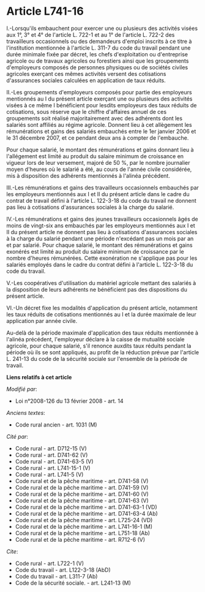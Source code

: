 # Article L741-16

I.-Lorsqu'ils embauchent pour exercer une ou plusieurs des activités visées aux 1°, 3° et 4° de l'article L. 722-1 et au 1°
de l'article L. 722-2 des travailleurs occasionnels ou des demandeurs d'emploi inscrits à ce titre à l'institution mentionnée
à l'article L. 311-7 du code du travail pendant une durée minimale fixée par décret, les chefs d'exploitation ou d'entreprise
agricole ou de travaux agricoles ou forestiers ainsi que les groupements d'employeurs composés de personnes physiques ou de
sociétés civiles agricoles exerçant ces mêmes activités versent des cotisations d'assurances sociales calculées en
application de taux réduits. 

II.-Les groupements d'employeurs composés pour partie des employeurs mentionnés au I du présent article exerçant une ou
plusieurs des activités visées à ce même I bénéficient pour lesdits employeurs des taux réduits de cotisations, sous réserve
que le chiffre d'affaires annuel de ces groupements soit réalisé majoritairement avec des adhérents dont les salariés sont
affiliés au régime agricole. Donnent lieu à cet allègement les rémunérations et gains des salariés embauchés entre le 1er
janvier 2006 et le 31 décembre 2007, et ce pendant deux ans à compter de l'embauche. 

Pour chaque salarié, le montant des rémunérations et gains donnant lieu à l'allégement est limité au produit du salaire
minimum de croissance en vigueur lors de leur versement, majoré de 50 %, par le nombre journalier moyen d'heures où le
salarié a été, au cours de l'année civile considérée, mis à disposition des adhérents mentionnés à l'alinéa précédent. 

III.-Les rémunérations et gains des travailleurs occasionnels embauchés par les employeurs mentionnés aux I et II du présent
article dans le cadre du contrat de travail défini à l'article L. 122-3-18 du code du travail ne donnent pas lieu à
cotisations d'assurances sociales à la charge du salarié. 

IV.-Les rémunérations et gains des jeunes travailleurs occasionnels âgés de moins de vingt-six ans embauchés par les
employeurs mentionnés aux I et II du présent article ne donnent pas lieu à cotisations d'assurances sociales à la charge du
salarié pendant une période n'excédant pas un mois par an et par salarié. Pour chaque salarié, le montant des rémunérations
et gains exonérés est limité au produit du salaire minimum de croissance par le nombre d'heures rémunérées. Cette exonération
ne s'applique pas pour les salariés employés dans le cadre du contrat défini à l'article L. 122-3-18 du code du travail.

V.-Les coopératives d'utilisation du matériel agricole mettant des salariés à la disposition de leurs adhérents ne
bénéficient pas des dispositions du présent article. 

VI.-Un décret fixe les modalités d'application du présent article, notamment les taux réduits de cotisations mentionnés au I
et la durée maximale de leur application par année civile. 

Au-delà de la période maximale d'application des taux réduits mentionnée à l'alinéa précédent, l'employeur déclare à la
caisse de mutualité sociale agricole, pour chaque salarié, s'il renonce auxdits taux réduits pendant la période où ils se
sont appliqués, au profit de la réduction prévue par l'article L. 241-13 du code de la sécurité sociale sur l'ensemble de la
période de travail.

**Liens relatifs à cet article**

_Modifié par_:

  - Loi n°2008-126 du 13 février 2008 - art. 14

_Anciens textes_:

  - Code rural ancien - art. 1031 (M)

_Cité par_:

  - Code rural - art. D712-15 (V)
  - Code rural - art. D741-62 (V)
  - Code rural - art. D741-63-5 (V)
  - Code rural - art. L741-15-1 (V)
  - Code rural - art. L741-5 (V)
  - Code rural et de la pêche maritime - art. D741-58 (V)
  - Code rural et de la pêche maritime - art. D741-59 (V)
  - Code rural et de la pêche maritime - art. D741-60 (V)
  - Code rural et de la pêche maritime - art. D741-63 (V)
  - Code rural et de la pêche maritime - art. D741-63-1 (VD)
  - Code rural et de la pêche maritime - art. D741-63-4 (Ab)
  - Code rural et de la pêche maritime - art. L725-24 (VD)
  - Code rural et de la pêche maritime - art. L741-16-1 (M)
  - Code rural et de la pêche maritime - art. L751-18 (Ab)
  - Code rural et de la pêche maritime - art. R712-6 (V)

_Cite_:

  - Code rural - art. L722-1 (V)
  - Code du travail - art. L122-3-18 (AbD)
  - Code du travail - art. L311-7 (Ab)
  - Code de la sécurité sociale. - art. L241-13 (M)
